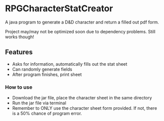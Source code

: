 # RPGCharacterStatCreator
A java program to generate a D&amp;D character and return a filled out pdf form.

Project may/may not be optimized soon due to dependency problems. Still works though!

## Features

- Asks for information, automatically fills out the stat sheet
- Can randomly generate fields
- After program finishes, print sheet

### How to use

- Download the jar file, place the character sheet in the same directory
- Run the jar file via terminal
- Remember to ONLY use the character sheet form provided. If not, there is a 50% chance of program error.
